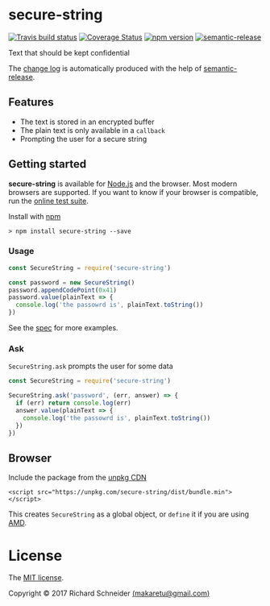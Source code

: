 # secure-string

[![Travis build status](https://travis-ci.org/richardschneider/secure-string.svg)](https://travis-ci.org/richardschneider/secure-string)
[![Coverage Status](https://coveralls.io/repos/github/richardschneider/secure-string/badge.svg?branch=master)](https://coveralls.io/github/richardschneider/secure-string?branch=master)
[![npm version](https://badge.fury.io/js/secure-string.svg)](https://badge.fury.io/js/secure-string) 
[![semantic-release](https://img.shields.io/badge/%20%20%F0%9F%93%A6%F0%9F%9A%80-semantic--release-e10079.svg)](https://github.com/richardschneider/secure-string/releases)

Text that should be kept confidential

The [change log](https://github.com/richardschneider/secure-string/releases) is automatically produced with
the help of [semantic-release](https://github.com/semantic-release/semantic-release).

## Features

- The text is stored in an encrypted buffer
- The plain text is only available in a `callback`
- Prompting the user for a secure string

## Getting started

**secure-string** is available for [Node.js](https://nodejs.org) and the browser.  Most modern browsers are supported.  If you want to know if your browser is compatible, run the [online test suite](https://rawgit.com/richardschneider/secure-string/master/test/index.html).


Install with [npm](http://blog.npmjs.org/post/85484771375/how-to-install-npm)

    > npm install secure-string --save

### Usage

```js
const SecureString = require('secure-string')

const password = new SecureString()
password.appendCodePoint(0x41)
password.value(plainText => {
  console.log('the passowrd is', plainText.toString())
})
```

See the [spec](./test/secure-string.spec.js) for more examples.

### Ask

`SecureString.ask` prompts the user for some data

```js
const SecureString = require('secure-string')

SecureString.ask('password', (err, answer) => {
  if (err) return console.log(err)
  answer.value(plainText => {
    console.log('the passowrd is', plainText.toString())
  })
})
```

## Browser

Include the package from the [unpkg CDN](https://unpkg.com)

    <script src="https://unpkg.com/secure-string/dist/bundle.min"></script>

This creates `SecureString` as a global object, or `define` it if you are using [AMD](https://en.wikipedia.org/wiki/Asynchronous_module_definition).

# License
The [MIT license](./LICENSE).

Copyright © 2017 Richard Schneider [(makaretu@gmail.com)](mailto:makaretu@gmail.com?subject=secure-string)
